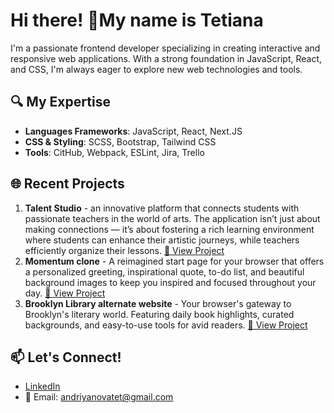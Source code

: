 # Hi there! 👋My name is Tetiana

I'm a passionate frontend developer specializing in creating interactive and responsive web applications. With a strong foundation in JavaScript, React, and CSS, I'm always eager to explore new web technologies and tools.

## 🔍 My Expertise

- **Languages Frameworks**: JavaScript, React, Next.JS
- **CSS & Styling**: SCSS, Bootstrap, Tailwind CSS
- **Tools**: CitHub, Webpack, ESLint, Jira, Trello

## 🌐 Recent Projects
1. **Talent Studio** -  an innovative platform that connects students with passionate teachers in the world of arts. The application isn’t just about making connections — it’s about fostering a rich learning environment where students can enhance their artistic journeys, while teachers efficiently organize their lessons.
    [🔗 View Project](https://gg-pac-team4-front-1.onrender.com)
2. **Momentum clone** - A reimagined start page for your browser that offers a personalized greeting, inspirational quote, to-do list, and beautiful background images to keep you inspired and focused throughout your day.
    [🔗 View Project](https://tanyaa-a.github.io/Momentum-clone/momentum/)
2. **Brooklyn Library alternate website** - Your browser's gateway to Brooklyn's literary world. Featuring daily book highlights, curated backgrounds, and easy-to-use tools for avid readers.
    [🔗 View Project](https://tanyaa-a.github.io/Brooklyn-Library/library/)

## 📫 Let's Connect!

- [LinkedIn](https://www.linkedin.com/in/tetianaandriy/)
- 📧 Email: andriyanovatet@gmail.com




